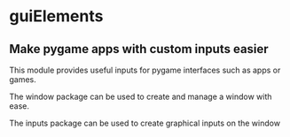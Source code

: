 # guiElements

## Make pygame apps with custom inputs easier

This module provides useful inputs for pygame interfaces such as apps or games.  

The window package can be used to create and manage a window with ease.  

The inputs package can be used to create graphical inputs on the window  
